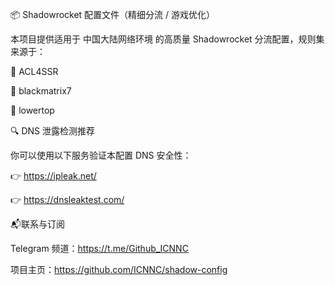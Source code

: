 📦 Shadowrocket 配置文件（精细分流 / 游戏优化）

本项目提供适用于 中国大陆网络环境 的高质量 Shadowrocket 分流配置，规则集来源于：

🔗 ACL4SSR

🔗 blackmatrix7

🔗 lowertop

🔍 DNS 泄露检测推荐

你可以使用以下服务验证本配置 DNS 安全性：

👉 https://ipleak.net/

👉 https://dnsleaktest.com/

📬联系与订阅

Telegram 频道：https://t.me/Github_ICNNC

项目主页：https://github.com/ICNNC/shadow-config

